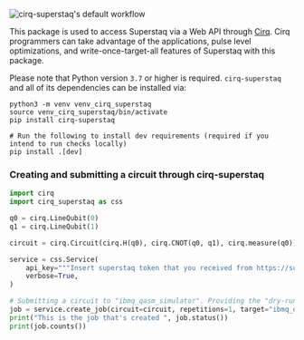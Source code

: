 ![cirq-superstaq's default workflow](https://github.com/Infleqtion/client-superstaq/actions/workflows/ci.yml/badge.svg)

This package is used to access Superstaq via a Web API through [Cirq](https://github.com/quantumlib/Cirq).
Cirq programmers can take advantage of the applications, pulse level optimizations, and write-once-target-all
features of Superstaq with this package.


Please note that Python version `3.7` or higher is required. `cirq-superstaq` and all of its
dependencies can be installed via:

```
python3 -m venv venv_cirq_superstaq
source venv_cirq_superstaq/bin/activate
pip install cirq-superstaq

# Run the following to install dev requirements (required if you intend to run checks locally)
pip install .[dev]

```

### Creating and submitting a circuit through cirq-superstaq
```python
import cirq
import cirq_superstaq as css

q0 = cirq.LineQubit(0)
q1 = cirq.LineQubit(1)

circuit = cirq.Circuit(cirq.H(q0), cirq.CNOT(q0, q1), cirq.measure(q0))

service = css.Service(
    api_key="""Insert superstaq token that you received from https://superstaq.super.tech""",
    verbose=True,
)

# Submitting a circuit to "ibmq_qasm_simulator". Providing the "dry-run" method parameter instructs Superstaq to simulate the circuit, and is available to free trial users.
job = service.create_job(circuit=circuit, repetitions=1, target="ibmq_qasm_simulator", method="dry-run")
print("This is the job that's created ", job.status())
print(job.counts())
```
